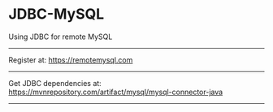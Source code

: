 # JDBC-MySQL
Using JDBC for remote MySQL

----------------------------------

Register at: https://remotemysql.com 

-----------------------------------

Get JDBC dependencies at: https://mvnrepository.com/artifact/mysql/mysql-connector-java

-----------------------------------
